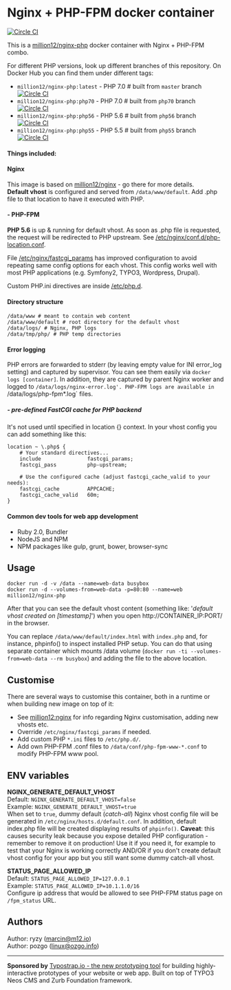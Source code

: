 # Nginx + PHP-FPM docker container
[![Circle CI](https://circleci.com/gh/million12/docker-nginx-php/tree/master.svg?style=svg)](https://circleci.com/gh/million12/docker-nginx-php/tree/master)

This is a [million12/nginx-php](https://registry.hub.docker.com/u/million12/nginx-php/) docker container with Nginx + PHP-FPM combo. 

For different PHP versions, look up different branches of this repository. On Docker Hub you can find them under different tags:    
* `million12/nginx-php:latest` - PHP 7.0 # built from `master` branch [![Circle CI](https://circleci.com/gh/million12/docker-nginx-php.svg?style=svg)](https://circleci.com/gh/million12/docker-nginx-php)
* `million12/nginx-php:php70` - PHP 7.0 # built from `php70` branch [![Circle CI](https://circleci.com/gh/million12/docker-nginx-php/tree/php70.svg?style=svg)](https://circleci.com/gh/million12/docker-nginx-php/tree/php70)
* `million12/nginx-php:php56` - PHP 5.6 # built from `php56` branch [![Circle CI](https://circleci.com/gh/million12/docker-nginx-php/tree/php56.svg?style=svg)](https://circleci.com/gh/million12/docker-nginx-php/tree/php56)
* `million12/nginx-php:php55` - PHP 5.5 # built from `php55` branch [![Circle CI](https://circleci.com/gh/million12/docker-nginx-php/tree/php55.svg?style=svg)](https://circleci.com/gh/million12/docker-nginx-php/tree/php55)


#### Things included:

#### Nginx

This image is based on [million12/nginx](https://github.com/million12/docker-nginx) - go there for more details.  
**Default vhost** is configured and served from `/data/www/default`. Add .php file to that location to have it executed with PHP.

#### - PHP-FPM

**PHP 5.6** is up & running for default vhost. As soon as .php file is requested, the request will be redirected to PHP upstream. See [/etc/nginx/conf.d/php-location.conf](container-files/etc/nginx/conf.d/php-location.conf).

File [/etc/nginx/fastcgi_params](container-files/etc/nginx/fastcgi_params) has improved configuration to avoid repeating same config options for each vhost. This config works well with most PHP applications (e.g. Symfony2, TYPO3, Wordpress, Drupal).

Custom PHP.ini directives are inside [/etc/php.d](container-files/etc/php.d/).

#### Directory structure
```
/data/www # meant to contain web content
/data/www/default # root directory for the default vhost
/data/logs/ # Nginx, PHP logs
/data/tmp/php/ # PHP temp directories
```

#### Error logging

PHP errors are forwarded to stderr (by leaving empty value for INI error_log setting) and captured by supervisor. You can see them easily via `docker logs [container]`. In addition, they are captured by parent Nginx worker and logged to `/data/logs/nginx-error.log'. PHP-FPM logs are available in `/data/logs/php-fpm*.log` files. 

##### - pre-defined FastCGI cache for PHP backend

It's not used until specified in location {} context. In your vhost config you can add something like this:  
```
location ~ \.php$ {
    # Your standard directives...
    include               fastcgi_params;
    fastcgi_pass          php-upstream;
    
    # Use the configured cache (adjust fastcgi_cache_valid to your needs):
    fastcgi_cache         APPCACHE;
    fastcgi_cache_valid   60m;
}
```

#### Common dev tools for web app development

* Ruby 2.0, Bundler
* NodeJS and NPM
* NPM packages like gulp, grunt, bower, browser-sync

## Usage

```
docker run -d -v /data --name=web-data busybox
docker run -d --volumes-from=web-data -p=80:80 --name=web million12/nginx-php
```

After that you can see the default vhost content (something like: '*default vhost created on [timestamp]*') when you open http://CONTAINER_IP:PORT/ in the browser.

You can replace `/data/www/default/index.html` with `index.php` and, for instance, phpinfo() to inspect installed PHP setup. You can do that using separate container which mounts /data volume (`docker run -ti --volumes-from=web-data --rm busybox`) and adding the file to the above location.


## Customise

There are several ways to customise this container, both in a runtime or when building new image on top of it:

* See [million12:nginx](https://github.com/million12/docker-nginx) for info regarding Nginx customisation, adding new vhosts etc.
* Override `/etc/nginx/fastcgi_params` if needed.
* Add custom PHP `*.ini` files to `/etc/php.d/`.
* Add own PHP-FPM .conf files to `/data/conf/php-fpm-www-*.conf` to modify PHP-FPM www pool.

## ENV variables

**NGINX_GENERATE_DEFAULT_VHOST**  
Default: `NGINX_GENERATE_DEFAULT_VHOST=false`  
Example: `NGINX_GENERATE_DEFAULT_VHOST=true`  
When set to `true`, dummy default (*catch-all*) Nginx vhost config file will be generated in `/etc/nginx/hosts.d/default.conf`. In addition, default index.php file will be created displaying results of `phpinfo()`. **Caveat**: this causes security leak because you expose detailed PHP configuration - remember to remove it on production!
Use it if you need it, for example to test that your Nginx is working correctly AND/OR if you don't create default vhost config for your app but you still want some dummy catch-all vhost.

**STATUS_PAGE_ALLOWED_IP**  
Default: `STATUS_PAGE_ALLOWED_IP=127.0.0.1`  
Example: `STATUS_PAGE_ALLOWED_IP=10.1.1.0/16`  
Configure ip address that would be allowed to see PHP-FPM status page on `/fpm_status` URL.

## Authors

Author: ryzy (<marcin@m12.io>)  
Author: pozgo (<linux@ozgo.info>)

---

**Sponsored by** [Typostrap.io - the new prototyping tool](http://typostrap.io/) for building highly-interactive prototypes of your website or web app. Built on top of TYPO3 Neos CMS and Zurb Foundation framework.
